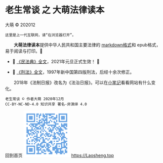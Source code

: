 老生常谈 之 大萌法律读本
========================
大萌 © 202012

	这里是上一代互联网，请“在浏览器打开”。

　　**大萌法律读本**提供中华人民共和国主要法律的 [markdown格式](https:// "Github支持渲染的文本格式")和 epub格式，易于阅读与打印。🙂

* 🌅 [《民法典》全文](2020-minfadian.mj.txt "法治基石，助力百姓")，2021年元旦正式生效！ 🚩

* 📰 [《刑法》全文](1997-2020-xingfa.mj.txt "大国重典，仍在修正")，1997年新中国第四版刑法，后经十余次修正。

　　2018年《法制日报》改名为《法治日报》。可以在[小笔记](broad/blog.txt "建站小笔记")看看网站有什么变化。


	老生常谈 © 作者大萌 2020年12月
	CC-BY-NC-ND-4.0 知识共享 署名-非演绎 4.0

回到首页
<a href=".." title="返回老生常谈首页"><img src="../indexQR-Blue.png" /></a> 
https://Laosheng.top
